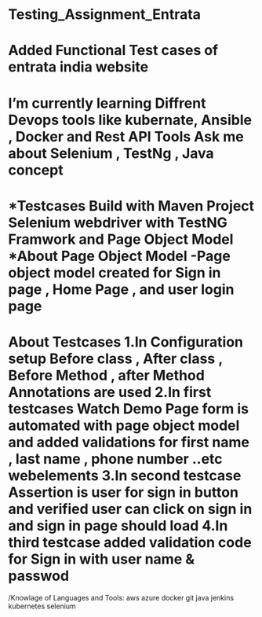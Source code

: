 # Testing_Assignment_Entrata
 Added Functional Test cases of entrata india website
 ===============================================================================================
 I’m currently learning Diffrent Devops tools like kubernate, Ansible , Docker and Rest API Tools
Ask me about Selenium , TestNg , Java concept
=========================================================================================================
*Testcases Build with Maven Project Selenium webdriver  with TestNG Framwork and Page Object Model 
*About Page Object Model -Page object model created for Sign in page , Home Page , and user login page 
=================================================================================================================
About Testcases 
1.In Configuration setup Before class , After class , Before Method , after Method Annotations are used 
2.In first testcases Watch Demo Page form is automated with page object model and added validations for first name , last name , phone number ..etc webelements 
3.In second testcase Assertion is user for sign in button and verified user can click on sign in and sign in page should load 
4.In third testcase added validation code for Sign in with user name & passwod 
=============================================================================================
/Knowlage of Languages and Tools:
aws
azure
docker
git
java
jenkins
kubernetes
selenium
